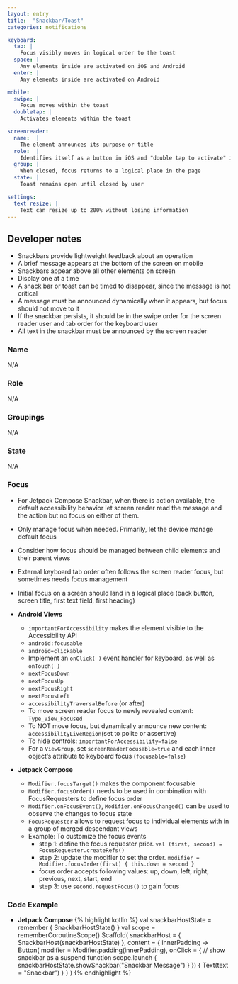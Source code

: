 ```yaml
---
layout: entry
title:  "Snackbar/Toast"
categories: notifications

keyboard:
  tab: |
    Focus visibly moves in logical order to the toast
  space: |
    Any elements inside are activated on iOS and Android
  enter: |
    Any elements inside are activated on Android

mobile:
  swipe: |
    Focus moves within the toast
  doubletap: |
    Activates elements within the toast

screenreader:
  name:  |
    The element announces its purpose or title
  role:  |
    Identifies itself as a button in iOS and "double tap to activate" in Android
  group: |
    When closed, focus returns to a logical place in the page
  state: |
    Toast remains open until closed by user

settings:
  text resize: |
    Text can resize up to 200% without losing information
---
```


## Developer notes
  
- Snackbars provide lightweight feedback about an operation
- A brief message appears at the bottom of the screen on mobile
- Snackbars appear above all other elements on screen
- Display one at a time
- A snack bar or toast can be timed to disappear, since the message is not critical
- A message must be announced dynamically when it appears, but focus should not move to it
- If the snackbar persists, it should be in the swipe order for the screen reader user and tab order for the keyboard user
- All text in the snackbar must be announced by the screen reader

### Name
N/A

### Role
N/A

### Groupings
N/A

### State
N/A

### Focus
- For Jetpack Compose Snackbar, when there is action available, the default accessibility behavior let screen reader read the message and the action but no focus on either of them.
- Only manage focus when needed. Primarily, let the device manage default focus
- Consider how focus should be managed between child elements and their parent views
- External keyboard tab order often follows the screen reader focus, but sometimes needs focus management
- Initial focus on a screen should land in a logical place (back button, screen title, first text field, first heading)

- **Android Views**
  - `importantForAccessibility` makes the element visible to the Accessibility API
  - `android:focusable`
  - `android=clickable`
  - Implement an `onClick( )` event handler for keyboard, as well as `onTouch( )`
  - `nextFocusDown`
  - `nextFocusUp`
  - `nextFocusRight`
  - `nextFocusLeft`
  - `accessibilityTraversalBefore` (or after)
  - To move screen reader focus to newly revealed content: `Type_View_Focused`
  - To NOT move focus, but dynamically announce new content: `accessibilityLiveRegion`(set to polite or assertive)
  - To hide controls: `importantForAccessibility=false`
  - For a `ViewGroup`, set `screenReaderFocusable=true` and each inner object’s attribute to keyboard focus (`focusable=false`)
- **Jetpack Compose**
  - `Modifier.focusTarget()` makes the component focusable
  - `Modifier.focusOrder()` needs to be used in combination with FocusRequesters to define focus order
  - `Modifier.onFocusEvent()`, `Modifier.onFocusChanged()` can be used to observe the changes to focus state
  - `FocusRequester` allows to request focus to individual elements with in a group of merged descendant views
  - Example: To customize the focus events
    - step 1: define the focus requester prior. `val (first, second) = FocusRequester.createRefs()`
    - step 2: update the modifier to set the order. `modifier = Modifier.focusOrder(first) { this.down = second }`
    - focus order accepts following values: up, down, left, right, previous, next, start, end
    - step 3: use `second.requestFocus()` to gain focus
  
### Code Example
- **Jetpack Compose**
{% highlight kotlin %}
val snackbarHostState = remember { SnackbarHostState() }
val scope = rememberCoroutineScope()
Scaffold(
    snackbarHost = { SnackbarHost(snackbarHostState) },
    content = { innerPadding ->
        Button(
          modifier = Modifier.padding(innerPadding),
          onClick = {
            // show snackbar as a suspend function
            scope.launch {
                snackbarHostState.showSnackbar("Snackbar Message")
            }
          }) {
              Text(text = "Snackbar")
          }
    }
)
{% endhighlight %}